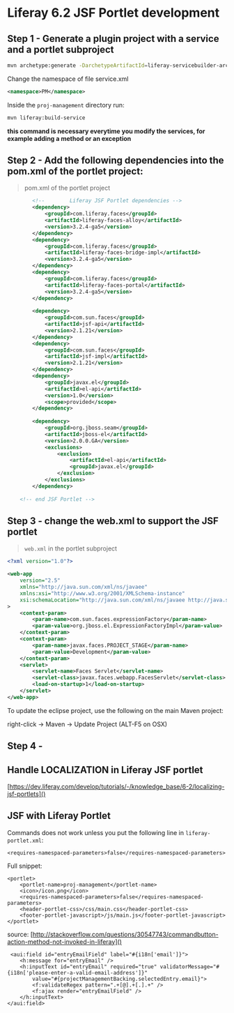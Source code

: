 # Liferay 6.2 JSF Portlet development

## Step 1 - Generate a plugin project with a service and a portlet subproject


```sh
mvn archetype:generate -DarchetypeArtifactId=liferay-servicebuilder-archetype -DarchetypeGroupId=com.liferay.maven.archetypes -DarchetypeVersion=6.2.5 -DgroupId=io.github.dinolupo -DartifactId=projman -Dversion=1.0 -DpackageName=io.github.dinolupo.projman -DinteractiveMode=false
```

Change the namespace of file service.xml

```xml
<namespace>PM</namespace>
```

Inside the `proj-management` directory run:

```sh
mvn liferay:build-service
```

**this command is necessary everytime you modify the services, for example adding a method or an exception** 


## Step 2 - Add the following dependencies into the pom.xml of the portlet project:

> pom.xml of the portlet project

```xml
		<!-- 		Liferay JSF Portlet dependencies -->	
		<dependency>
			<groupId>com.liferay.faces</groupId>
			<artifactId>liferay-faces-alloy</artifactId>
			<version>3.2.4-ga5</version>
		</dependency>
		<dependency>
			<groupId>com.liferay.faces</groupId>
			<artifactId>liferay-faces-bridge-impl</artifactId>
			<version>3.2.4-ga5</version>
		</dependency>
		<dependency>
			<groupId>com.liferay.faces</groupId>
			<artifactId>liferay-faces-portal</artifactId>
			<version>3.2.4-ga5</version>
		</dependency>
	
		<dependency>
			<groupId>com.sun.faces</groupId>
			<artifactId>jsf-api</artifactId>
			<version>2.1.21</version>
		</dependency>
		<dependency>
			<groupId>com.sun.faces</groupId>
			<artifactId>jsf-impl</artifactId>
			<version>2.1.21</version>
		</dependency>
		<dependency>
			<groupId>javax.el</groupId>
			<artifactId>el-api</artifactId>
			<version>1.0</version>
			<scope>provided</scope>
		</dependency>
		
 		<dependency>
			<groupId>org.jboss.seam</groupId>
			<artifactId>jboss-el</artifactId>
			<version>2.0.0.GA</version>
			<exclusions>
				<exclusion>
					<artifactId>el-api</artifactId>
					<groupId>javax.el</groupId>
				</exclusion>
			</exclusions>
		</dependency>
		
	<!-- end JSF Portlet -->
```


## Step 3 - change the web.xml to support the JSF portlet

> `web.xml` in the portlet subproject

```xml
<?xml version="1.0"?>

<web-app
	version="2.5"
	xmlns="http://java.sun.com/xml/ns/javaee"
	xmlns:xsi="http://www.w3.org/2001/XMLSchema-instance"
	xsi:schemaLocation="http://java.sun.com/xml/ns/javaee http://java.sun.com/xml/ns/javaee/web-app_2_5.xsd"
>
	<context-param>
		<param-name>com.sun.faces.expressionFactory</param-name>
		<param-value>org.jboss.el.ExpressionFactoryImpl</param-value>
	</context-param>
	<context-param>
		<param-name>javax.faces.PROJECT_STAGE</param-name>
		<param-value>Development</param-value>
	</context-param>
	<servlet>
		<servlet-name>Faces Servlet</servlet-name>
		<servlet-class>javax.faces.webapp.FacesServlet</servlet-class>
		<load-on-startup>1</load-on-startup>
	</servlet>
</web-app>
```

To update the eclipse project, use the following on the main Maven project:

right-click -> Maven -> Update Project (ALT-F5 on OSX) 


## Step 4 - 


## Handle LOCALIZATION in Liferay JSF portlet

[https://dev.liferay.com/develop/tutorials/-/knowledge_base/6-2/localizing-jsf-portlets]()


## JSF with Liferay Portlet

Commands does not work unless you put the following line in `liferay-portlet.xml`:

`<requires-namespaced-parameters>false</requires-namespaced-parameters>`

Full snippet:

	<portlet>
		<portlet-name>proj-management</portlet-name>
		<icon>/icon.png</icon>
		<requires-namespaced-parameters>false</requires-namespaced-parameters>
		<header-portlet-css>/css/main.css</header-portlet-css>
		<footer-portlet-javascript>/js/main.js</footer-portlet-javascript>
	</portlet>

source: [http://stackoverflow.com/questions/30547743/commandbutton-action-method-not-invoked-in-liferay]()

     <aui:field id="entryEmailField" label="#{i18n['email']}">
        <h:message for="entryEmail" />
        <h:inputText id="entryEmail" required="true" validatorMessage="#{i18n['please-enter-a-valid-email-address']}"
            value="#{projectManagementBacking.selectedEntry.email}">
            <f:validateRegex pattern=".+[@].+[.].+" />
            <f:ajax render="entryEmailField" />
        </h:inputText>
    </aui:field>
 
